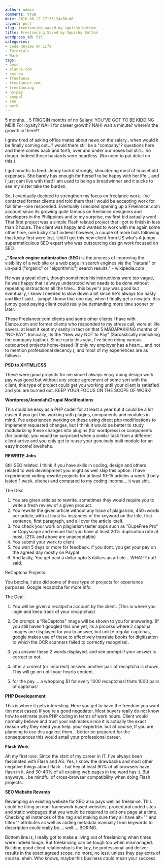```yaml
---
author: admin
comments: true
date: 2010-08-12 17:55:24+00:00
layout: post
slug: freelancing-saved-my-squishy-bottom
title: Freelancing Saved my Squishy Bottom
wordpress_id: 515
categories:
- Code Review on Life
- Tutorials
- Work
tags:
- boss
- elance.com
- escrow
- freelance
- freelancer.com
- freelancing
- no-pay
- paypal
- seo
- work
---
```


5 months... 5 FRIGGIN months of no Salary! YOU'VE GOT TO BE KIDDING ME!!! For loyalty? NAH! for career growth? NAH! wait a minute? where's the growth in there!?

I grew tired of asking office mates about news on the salary.. when would it be finally coming out...? would there still be a "company"? questions here and there comes back and forth, over and under our noses but still... no dough. Indeed those bastards were heartless. (No need to put detail on this.)

I got mouths to feed. Jenny took it strongly, shouldering most of household expenses. She barely has enough for herself to be happy with her life... and I just cant live with that! I am used to being a breadwinner and it sucks to see my sister take the burden.

So, I eventually decided to strengthen my focus on freelance work. I've contacted former clients and told them that I would be accepting work for full time--one responded. Eventually I decided opening up a Freelancer.com account since its growing quite famous on freelance designers and developers in the Philippines and to my surprise, my first bid actually won! That first project was a simple Flash related project that I got to finish in less than 2 hours. The client was happy and wanted to work with me again some other time, one lucky start indeed! however, a couple of more bids following that lucky first were lost. Until I got this new client from US who's A jumpy supermeticulous SEO expert who was outsourcing design work focused on SEO.

_**"Search engine optimization** (**SEO**) is the process of improving the visibility of a web site or a web page in search engines via the "natural" or un-paid ("organic" or "algorithmic") search results." - wikipedia.com
_

He was a great client, though sometimes his instructions were too vague, he was happy that I always understood what needs to be done without repeating instructions all the time... this buyer's pay was good but eventually, I know I needed to slow down a bit since he's always too hasty and like I said... jumpy! I know that one day, when I finally get a new job. this jumpy good paying client could really be demanding more time sooner or later.

These Freelancer.com clients and some other clients I have with Elance.com and former clients who responded to my stress call, were all life savers. at least it kept my sanity in tact on that 5 MADAPAKKING months of "NO-PAY". Ironically, Its the "New way NOT to Pay" (Sarcastically mimicking the company tagline). Since early this year, I've been doing various outsourced projects home-based (if only my employer has a heart... and not to mention professional decency.), and most of my experiences are as follows:

**PSD to XHTML/CSS**

These were good projects for me since I always enjoy doing design work. pay was good but without any scope agreement of some sort with the client, this type of project could get you working until your client is satisfied and you are burned out. KEEP YOUR FOCUS ON THE SCOPE OF WORK!

**Wordpress/Joomlah/Drupal Modifications**

This could be easy as a PHP coder for at least a year but it could be a lot easier if you got this working with plugins, components and modules in mind. I've experienced working on these using direct php modifications to implement requested changes, but I think it would be better to study modularizing these changes into plugins (for wordpress) or components (for joomla). you would be surprised when a similar task from a different client arrive and you only get to reuse your genuinely built module for an easy income! bwehehe.

**REWRITE Jobs**

Still SEO related. I think if you have skills in coding, design and others related to web development you might as well skip this option. I have experienced writing rewrite projects for at least 10-15 articles a week (I only lasted 1 week. ehehe) and compared to my coding income... it was shit.

The Deal:

1. You are given articles to rewrite. sometimes they would require you to write a fresh review of a given product.
2. You rewrite the given article without any trace of plagiarism, 450+words per article, with at least 5+ instances of the keyword on the title, first sentence, first paragraph, and all over the article itself.
3. You check your work on plagiarism tester apps such as "DupeFree Pro" or Copyscape and ensure that you have at least 20% duplication rate at most. (21% and above are unacceptable)
4. You submit your work to client
5. You wait 5 days or more for feedback. if you dont. you get your pay on the agreed day mostly on Paypal
6. And lastly, You get paid a dollar upto 3 dollars an article... WHAT!? nuff said.





ReCaptcha Projects

You betcha, I also did some of these type of projects for experience purposes. Google recaptcha for more info.

The Deal:

1. You will be given a recatpcha account by the client. (This is where you login and keep track of your recaptchas)

2. On prompt. a "ReCaptcha" image will be shown to you for answering. (If you still haven't googled this one yet, its a process where 2 captcha images are displayed for you to answer, but unlike regular captchas, google makes use of these to effectively translate books for digitization to which the OCR scanners failed to correctly recognize).

3. you answer these 2 words displayed. and see prompt if your answer is correct or not.

4. after a correct (or incorrect) answer. another pair of recaptcha is shown. This will go on until your hearts content.
5. for the pay.... a whopping $1 for every 1000 recaptchas! thats 1000 pairs of captchas!

**PHP Developement**

This is where it gets interesting. Here you get to have the freedom you want (on most cases) if you're a good negotiator. Most buyers really do not know how to estimate pure PHP coding in terms of work hours. Client would normally believe and trust your estimates since it is actually the exact reason why they need your help. your expertise. but of course, If you are planning to use this against them... better be prepared for the consequences this would entail your professional career.

**Flash Work**

Ah my first love. Since the start of my career in IT, I've always been fascinated with Flash and AS. Yes, I know the drawbacks and most other negative things about flash... but hey at least 90% of all browsers have flash in it. And 30-40% of all existing web pages in the word has it. But anyways... be mindful of cross-browser compatibility when doing Flash projects.

**SEO Website Revamp**

Revamping an existing website for SEO also pays well as freelance. This could be tiring on non-framework based websites, procedural coded sites and static webpages that you would be required to edit one page at a time. Checking all instances of the <img> tag and making sure they all have alt="" and title="" attributes as well as coding metadata manually from keywords to description could really be.... well.... BORING.



Bottom line is, I really got to make a living out of freelancing when times were indeed tough. But freelancing can be tough too when mismanaged. Building good client relationship is the key, be professional and deliver results in the exact agreed scope. no more, no less. unless they pay extra of course. eheh. Who knows, maybe this business could mean your success.
